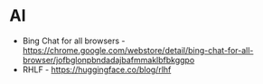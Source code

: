 # AI
* Bing Chat for all browsers - https://chrome.google.com/webstore/detail/bing-chat-for-all-browser/jofbglonpbndadajbafmmaklbfbkggpo
* RHLF - https://huggingface.co/blog/rlhf
